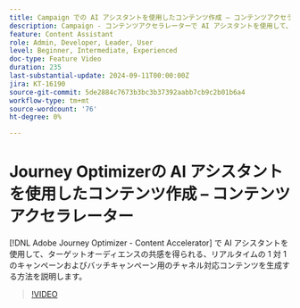 ```yaml
---
title: Campaign での AI アシスタントを使用したコンテンツ作成 – コンテンツアクセラレーター
description: Campaign - コンテンツアクセラレーターで AI アシスタントを使用して、ターゲットオーディエンスの共感を得られる、リアルタイムの 1 対 1 のキャンペーンおよびバッチキャンペーン用のチャネル対応コンテンツを生成する方法を説明します。
feature: Content Assistant
role: Admin, Developer, Leader, User
level: Beginner, Intermediate, Experienced
doc-type: Feature Video
duration: 235
last-substantial-update: 2024-09-11T00:00:00Z
jira: KT-16190
source-git-commit: 5de2884c7673b3bc3b37392aabb7cb9c2b01b6a4
workflow-type: tm+mt
source-wordcount: '76'
ht-degree: 0%

---
```



# Journey Optimizerの AI アシスタントを使用したコンテンツ作成 – コンテンツアクセラレーター

[!DNL Adobe Journey Optimizer - Content Accelerator] で AI アシスタントを使用して、ターゲットオーディエンスの共感を得られる、リアルタイムの 1 対 1 のキャンペーンおよびバッチキャンペーン用のチャネル対応コンテンツを生成する方法を説明します。

>[!VIDEO](https://video.tv.adobe.com/v/3433552/?learn=on)
